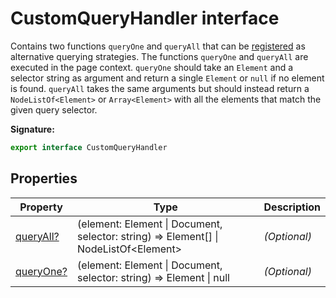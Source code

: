 # CustomQueryHandler interface

Contains two functions `queryOne` and `queryAll` that can be [registered](./puppeteer.registercustomqueryhandler.md) as alternative querying strategies. The functions `queryOne` and `queryAll` are executed in the page context. `queryOne` should take an `Element` and a selector string as argument and return a single `Element` or `null` if no element is found. `queryAll` takes the same arguments but should instead return a `NodeListOf<Element>` or `Array<Element>` with all the elements that match the given query selector.

**Signature:**

```typescript
export interface CustomQueryHandler
```

## Properties

| Property                                                | Type                                                                                            | Description       |
| ------------------------------------------------------- | ----------------------------------------------------------------------------------------------- | ----------------- |
| [queryAll?](./puppeteer.customqueryhandler.queryall.md) | (element: Element \| Document, selector: string) =&gt; Element\[\] \| NodeListOf&lt;Element&gt; | <i>(Optional)</i> |
| [queryOne?](./puppeteer.customqueryhandler.queryone.md) | (element: Element \| Document, selector: string) =&gt; Element \| null                          | <i>(Optional)</i> |
